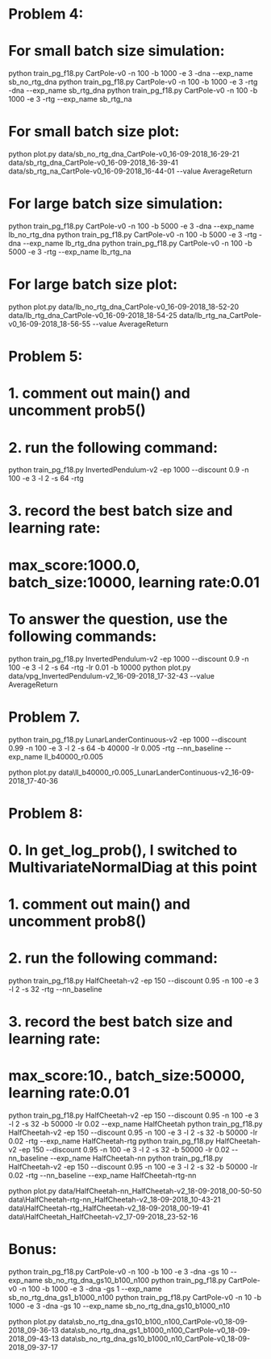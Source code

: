 # Problem 4:

# For small batch size simulation:

python train_pg_f18.py CartPole-v0 -n 100 -b 1000 -e 3 -dna --exp_name sb_no_rtg_dna
python train_pg_f18.py CartPole-v0 -n 100 -b 1000 -e 3 -rtg -dna --exp_name sb_rtg_dna
python train_pg_f18.py CartPole-v0 -n 100 -b 1000 -e 3 -rtg --exp_name sb_rtg_na

# For small batch size plot:

python plot.py data/sb_no_rtg_dna_CartPole-v0_16-09-2018_16-29-21 data/sb_rtg_dna_CartPole-v0_16-09-2018_16-39-41 data/sb_rtg_na_CartPole-v0_16-09-2018_16-44-01 --value AverageReturn

# For large batch size simulation:

python train_pg_f18.py CartPole-v0 -n 100 -b 5000 -e 3 -dna --exp_name lb_no_rtg_dna
python train_pg_f18.py CartPole-v0 -n 100 -b 5000 -e 3 -rtg -dna --exp_name lb_rtg_dna
python train_pg_f18.py CartPole-v0 -n 100 -b 5000 -e 3 -rtg --exp_name lb_rtg_na

# For large batch size plot:

python plot.py data/lb_no_rtg_dna_CartPole-v0_16-09-2018_18-52-20 data/lb_rtg_dna_CartPole-v0_16-09-2018_18-54-25 data/lb_rtg_na_CartPole-v0_16-09-2018_18-56-55 --value AverageReturn


# Problem 5: 
# 1. comment out main() and uncomment prob5()
# 2. run the following command:

python train_pg_f18.py InvertedPendulum-v2 -ep 1000 --discount 0.9 -n 100 -e 3 -l 2 -s 64 -rtg

# 3. record the best batch size and learning rate:
# max_score:1000.0, batch_size:10000, learning rate:0.01

# To answer the question, use the following commands:

python train_pg_f18.py InvertedPendulum-v2 -ep 1000 --discount 0.9 -n 100 -e 3 -l 2 -s 64 -rtg -lr 0.01 -b 10000
python plot.py data/vpg_InvertedPendulum-v2_16-09-2018_17-32-43 --value AverageReturn

# Problem 7.
python train_pg_f18.py LunarLanderContinuous-v2 -ep 1000 --discount 0.99 -n 100 -e 3 -l 2 -s 64 -b 40000 -lr 0.005 -rtg --nn_baseline --exp_name ll_b40000_r0.005

python plot.py data\ll_b40000_r0.005_LunarLanderContinuous-v2_16-09-2018_17-40-36

# Problem 8:
# 0. In get_log_prob(), I switched to MultivariateNormalDiag at this point
# 1. comment out main() and uncomment prob8()
# 2. run the following command:

python train_pg_f18.py HalfCheetah-v2 -ep 150 --discount 0.95 -n 100 -e 3 -l 2 -s 32 -rtg --nn_baseline

# 3. record the best batch size and learning rate:
# max_score:10., batch_size:50000, learning rate:0.01

python train_pg_f18.py HalfCheetah-v2 -ep 150 --discount 0.95 -n 100 -e 3 -l 2 -s 32 -b 50000 -lr 0.02 --exp_name HalfCheetah
python train_pg_f18.py HalfCheetah-v2 -ep 150 --discount 0.95 -n 100 -e 3 -l 2 -s 32 -b 50000 -lr 0.02 -rtg --exp_name HalfCheetah-rtg
python train_pg_f18.py HalfCheetah-v2 -ep 150 --discount 0.95 -n 100 -e 3 -l 2 -s 32 -b 50000 -lr 0.02 --nn_baseline --exp_name HalfCheetah-nn
python train_pg_f18.py HalfCheetah-v2 -ep 150 --discount 0.95 -n 100 -e 3 -l 2 -s 32 -b 50000 -lr 0.02 -rtg --nn_baseline --exp_name HalfCheetah-rtg-nn

python plot.py data/HalfCheetah-nn_HalfCheetah-v2_18-09-2018_00-50-50 data\HalfCheetah-rtg-nn_HalfCheetah-v2_18-09-2018_10-43-21 data\HalfCheetah-rtg_HalfCheetah-v2_18-09-2018_00-19-41 data\HalfCheetah_HalfCheetah-v2_17-09-2018_23-52-16


# Bonus:

python train_pg_f18.py CartPole-v0 -n 100 -b 100 -e 3 -dna -gs 10 --exp_name sb_no_rtg_dna_gs10_b100_n100
python train_pg_f18.py CartPole-v0 -n 100 -b 1000 -e 3 -dna -gs 1 --exp_name sb_no_rtg_dna_gs1_b1000_n100
python train_pg_f18.py CartPole-v0 -n 10 -b 1000 -e 3 -dna -gs 10 --exp_name sb_no_rtg_dna_gs10_b1000_n10

python plot.py data\sb_no_rtg_dna_gs10_b100_n100_CartPole-v0_18-09-2018_09-36-13 data\sb_no_rtg_dna_gs1_b1000_n100_CartPole-v0_18-09-2018_09-43-13 data\sb_no_rtg_dna_gs10_b1000_n10_CartPole-v0_18-09-2018_09-37-17
